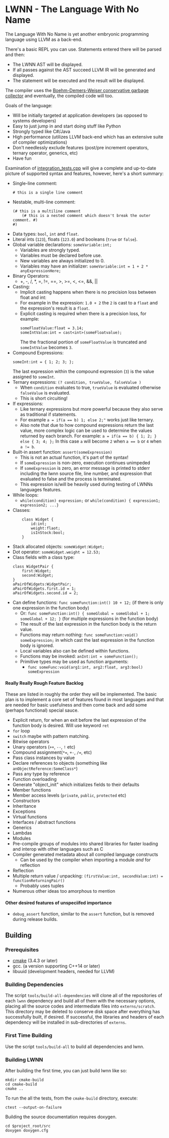 # LWNN - The Language With No Name

The Language With No Name is yet another embryonic programming language using LLVM as a back-end.
  
There's a basic REPL you can use.  Statements entered there will be parsed and then:

 - The LWNN AST will be displayed.
 - If all passes against the AST succeed LLVM IR will be generated and displayed.
 - The statement will be executed and the result will be displayed.
 
The compiler uses the [Boehm-Demers-Weiser conservative garbage collector](http://www.hboehm.info/gc/) and eventually, the compiled code will too. 

Goals of the language:

- Will be initially targeted at application developers (as opposed to systems developers)
- Easy to just jump in and start doing stuff like Python
- Strongly typed like C#/Java
- High performance (utilizes LLVM back-end which has an extensive suite of compiler optimizations)  
- Don't needlessly exclude features (post/pre increment operators, ternary operator, generics, etc)
- Have fun

Examination of [integration_tests.cpp](https://github.com/dlurton/lwnn/blob/master/src/tests/integration_tests.cpp) will give a complete
and up-to-date picture of supported syntax and features, however, here's a short summary:

- Single-line comment:
    ```
    # this is a single line comment
    ```
- Nestable, multi-line comment:
    ```
    (# this is a multiline comment
        (# this is a nested comment which doesn't break the outer comment. #) 
    #)
    ```
- Data types: `bool`, `int` and `float`.
- Literal ints (`123`), floats (`123.0`) and booleans (`true` or `false`).
- Global variable declarations: `someVariable:int;`
    - Variables are strongly typed.
    - Variables must be declared before use.
    - New variables are always initialized to 0.
    - Variables may have an initializer: `someVariable:int = 1 + 2 * anyExpressionHere;`
- Binary Operators:
    - +, -, /, *, =, !=, ==, >, >=, <, <=, &&, ||
 - Casting:
    - Implicit casting happens when there is no precision loss between float and int:
    - For example in the expression:  `1.0 + 2` the `2` is cast to a `float` and the expression's result is a `float`.
    - Explicit casting is required when there is a precision loss, for example:
        ```         
        someFloatValue:float = 3.14;
        someIntValue:int = cast<int>(someFloatvalue);
        ```
      The the fractional portion of `someFloatValue` is truncated and `someIntValue` becomes `3`.
 - Compound Expressions:
    ```
    someInt:int = { 1; 2; 3; };
    ``` 
    The last expression within the compound expression (`3`) is the value assigned to `someInt`.
 - Ternary expressions: `(? condition, trueValue, falseValue )`
    - When `condition` evaluates to true, `trueValue` is evaluated otherwise `falseValue` is evaluated.
    - This is short circuiting!
 - If expressions:
    - Like ternary expressions but more powerful because they also serve as traditional if statements.  
    - For example `a = if(a == b) 1; else 2;"` works just like ternary. 
    - Also note that due to how compound expressions return the last value, more complex logic can be used to determine the 
    values returned by each branch.  For example:  `a = if(a == b) { 1; 2; } else { 3; 4; };` In this case `a` will become `2` 
    when `a == b` or `4` when `a != b`.
 - Built-in assert function: `assert(someExpression)`
    - This is not an actual function, it's part of the syntax!
    - If `someExpression` is non-zero, execution continues unimpeded
    - If `someExpression` is zero, an error message is printed to stderr including the lwnn source file, line number, and expression that 
        evaluated to false and the process is terminated.
    - This expression is/will be heavily used during testing of LWNNs languages features. 
 - While loops:
    - `while(condition) expression;` or `while(condition) { expression1; expression2; ...}`
 - Classes:
    ```
        class Widget {
            id:int;
            weight:flaot;
            isInStock:bool;
        }
    ```
 - Stack allocated objects:
    `someWidget:Widget;`
 - Dot operator:
    `someWidget.weight = 12.53;`
 - Class fields with a class type:
    ```
    class WidgetPair {
        first:Widget;
        second:Widget; 
    }
    aPairOfWidgets:WidgetPair;
    aPairOfWidgets.first.id = 1;
    aPairOfWidgets.second.id = 2;
    ```
 - Can define functions: `func someFunction:int() 10 + 12;` (if there is only one expression in the function body)
    - Or: `func someFunction:int() { someGlobal = someGlobal + 1; someGlobal + 12; }` (for multiple expressions in the function body)
    - The result of the last expression in the function body is the return value.
    - Functions may return nothing: `func someFunction:void() someExpression;` in which cast the last expression in the function body is ignored.
    - Local variables also can be defined within functions.
    - Functions may be invoked:  `anInt:int = someFunction();`    
    - Primitive types may be used as function arguments:
        - `func someFunc:void(arg1:int, arg2:float, arg3:bool) someExpression`
        
#### Really Really Rough Feature Backlog

These are listed in roughly the order they will be implemented.  The basic plan is to implement a core set of features found in most 
languages and that are needed for basic usefulness and then come back and add some (perhaps functional) special sauce. 

- Explicit return, for when an exit before the last expression of the function body is desired.  Will use keyword `ret`
- `for` loop
- `switch` maybe with pattern matching.
- Bitwise operators
- Unary operators (`++`, `--`, `!` etc)
- Compound assignment(`*=`, `+-`, `/=`, etc)
- Pass class instances by value
- Declare references to objects (something like `anObjectReference:SomeClass*`) 
- Pass any type by reference 
- Function overloading
- Generate "object_init" which initializes fields to their defaults
- Member functions
- Member access levels (`private`, `public`, `protected` etc)
- Constructors 
- Inheritance
- Exceptions
- Virtual functions
- Interfaces / abstract functions
- Generics
- Lambdas
- Modules
- Pre-compile groups of modules into shared libraries for faster loading and interop with other languages such as C 
- Compiler generated metadata about all compiled language constructs
  - Can be used by the compiler when importing a module *and* for reflection
- Reflection
- Multiple return value / unpacking:  `(firstValue:int, secondValue:int) = functionReturningPair()`
  - Probably uses tuples
- Numerous other ideas too amorphous to mention

#### Other desired features of unspeciifed importance

- `debug_assert` function, similar to the `assert` function, but is removed during release builds.

## Building

### Prerequisites

 - [cmake](https://cmake.org/) (3.4.3 or later) 
 - gcc.  (a version supporting C++14 or later)
 - libuuid (development headers, needed for LLVM)

### Building Dependencies

The script `tools/build-all-dependencies` will clone all of the repositories of each `lwnn` dependency and build
all of them with the necessary options, placing all the source codes and intermediate files into `externs/scratch`.
This directory may be deleted to conserve disk space after everything has successfully built, if desired.  If
successful, the libraries and headers of each dependency will be installed in sub-directories of `externs`.

### First Time Building

Use the script `tools/build-all` to build all dependencies and lwnn.

### Building LWNN

After building the first time, you can just build lwnn like so:

    mkdir cmake-build
    cd cmake-build
    cmake ..
    
To run the all the tests, from the `cmake-build` directory, execute:

    ctest --output-on-failure

Building the source documentation requires doxygen.

    cd $project_root/src
    doxygen doxygen.cfg
    
